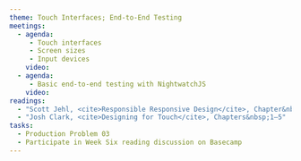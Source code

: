 ```yaml
---
theme: Touch Interfaces; End-to-End Testing
meetings:
  - agenda:
     - Touch interfaces
     - Screen sizes
     - Input devices
    video:
  - agenda:
     - Basic end-to-end testing with NightwatchJS
    video:
readings:
  - "Scott Jehl, <cite>Responsible Responsive Design</cite>, Chapter&nbsp;2"
  - "Josh Clark, <cite>Designing for Touch</cite>, Chapters&nbsp;1–5"
tasks:
  - Production Problem 03
  - Participate in Week Six reading discussion on Basecamp
---
```

